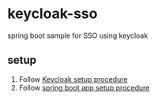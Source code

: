 # keycloak-sso
spring boot sample for SSO using keycloak

## setup
1. Follow [Keycloak setup procedure](keycloak/README.md)
1. Follow [spring boot app setup procedure](springboot-webapp/README.md)